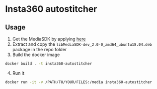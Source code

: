 # Insta360 autostitcher
## Usage
1. Get the MediaSDK by applying [here](https://www.insta360.com/sdk/home)
2. Extract and copy the `libMediaSDK-dev_2.0-0_amd64_ubuntu18.04.deb` package in the repo folder
3. Build the docker image
```bash
docker build . -t insta360-autostitcher
```
4. Run it
```bash
docker run -it -v /PATH/TO/YOUR/FILES:/media insta360-autostitcher
```
